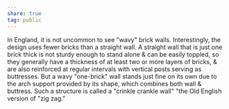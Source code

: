 ```yaml
---  
share: true  
tag: public  
---  
```

In England, it is not uncommon to see "wavy" brick walls. Interestingly, the design uses fewer bricks than a straight wall. A straight wall that is just one brick thick is not sturdy enough to stand alone & can be easily toppled, so they generally have a thickness of at least two or more layers of bricks, & are also reinforced at regular intervals with vertical posts serving as buttresses. But a wavy "one-brick" wall stands just fine on its own due to the arch support provided by its shape, which combines both wall & buttress. Such a structure is called a "crinkle crankle wall" "the Old English version of "zig zag."